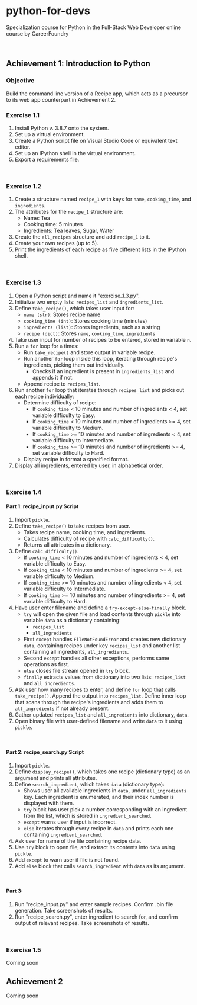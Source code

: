 # python-for-devs
 Specialization course for Python in the Full-Stack Web Developer online course by CareerFoundry

<br>

## Achievement 1: Introduction to Python

### Objective
Build the command line version of a Recipe app, which acts as a precursor to its
web app counterpart in Achievement 2.

### Exercise 1.1
1. Install Python v. 3.8.7 onto the system.
2. Set up a virtual environment. 
3. Create a Python script file on Visual Studio Code or equivalent text editor.
4. Set up an IPython shell in the virtual environment.
5. Export a requirements file.

<br>

### Exercise 1.2
1. Create a structure named <code>recipe_1</code> with keys for <code>name</code>, <code>cooking_time</code>, and <code>ingredients</code>.
2. The attributes for the <code>recipe_1</code> structure are:
    * Name: Tea
    * Cooking time: 5 minutes
    * Ingredients: Tea leaves, Sugar, Water
3. Create the <code>all_recipes</code> structure and add <code>recipe_1</code> to it.
4. Create your own recipes (up to 5).
5. Print the ingredients of each recipe as five different lists in the IPython shell.

<br>

### Exercise 1.3
1. Open a Python script and name it "exercise_1.3.py".
2. Initialize two empty lists: <code>recipes_list</code> and <code>ingredients_list</code>.
3. Define <code>take_recipe()</code>, which takes user input for:
    * <code>name (str)</code>: Stores recipe name
    * <code>cooking_time (int)</code>: Stores cooking time (minutes)
    * <code>ingredients (list)</code>: Stores ingredients, each as a string
    * <code>recipe (dict)</code>: Stores <code>name</code>, <code>cooking_time</code>, <code>ingredients</code>
4. Take user input for number of recipes to be entered, stored in variable <code>n</code>.
5. Run a <code>for</code> loop for <code>n</code> times:
    * Run <code>take_recipe()</code> and store output in variable recipe.
    * Run another <code>for</code> loop inside this loop, iterating through recipe's ingredients, picking them out individually.
        * Checks if an ingredient is present in <code>ingredients_list</code> and appends it if not.
    * Append recipe to <code>recipes_list</code>.
6. Run another <code>for</code> loop that iterates through <code>recipes_list</code> and picks out each recipe individually:
    * Determine difficulty of recipe:
        * If <code>cooking_time</code> < 10 minutes and number of ingredients < 4, set variable difficulty to Easy.
        * If <code>cooking_time</code> < 10 minutes and number of ingredients >= 4, set variable difficulty to Medium.
        * If <code>cooking_time</code> >= 10 minutes and number of ingredients < 4, set variable difficulty to Intermediate.
        * If <code>cooking_time</code> >= 10 minutes and number of ingredients >= 4, set variable difficulty to Hard.
    * Display recipe in format a specified format.
7. Display all ingredients, entered by user, in alphabetical order.

<br>

### Exercise 1.4
#### Part 1: recipe_input.py Script
1. Import <code>pickle</code>.
2. Define <code>take_recipe()</code> to take recipes from user.
    * Takes recipe name, cooking time, and ingredients.
    * Calculates difficulty of recipe with <code>calc_difficulty()</code>.
    * Returns all attributes in a dictionary.
3. Define <code>calc_difficulty()</code>.
    * If <code>cooking_time</code> < 10 minutes and number of ingredients < 4, set variable difficulty to Easy.
    * If <code>cooking_time</code> < 10 minutes and number of ingredients >= 4, set variable difficulty to Medium.
    * If <code>cooking_time</code> >= 10 minutes and number of ingredients < 4, set variable difficulty to Intermediate.
    * If <code>cooking_time</code> >= 10 minutes and number of ingredients >= 4, set variable difficulty to Hard.
4. Have user enter filename and define a <code>try-except-else-finally</code> block.
    * <code>try</code> will open the given file and load contents through <code>pickle</code> into variable <code>data</code> as a dictionary containing:
        * <code>recipes_list</code>
        * <code>all_ingredients</code>
    * First <code>except</code> handles <code>FileNotFoundError</code> and creates new dictionary <code>data</code>, containing recipes under key <code>recipes_list</code> and another list containing all ingredients, <code>all_ingredients</code>.
    * Second <code>except</code> handles all other exceptions, performs same operations as first.
    * <code>else</code> closes file stream opened in <code>try</code> block.
    * <code>finally</code> extracts values from dictionary into two lists: <code>recipes_list</code> and <code>all_ingredients</code>.
5. Ask user how many recipes to enter, and define <code>for</code> loop that calls <code>take_recipe()</code>. Append the output into <code>recipes_list</code>. Define inner loop that scans through the recipe's ingredients and adds them to <code>all_ingredients</code> if not already present.
6. Gather updated <code>recipes_list</code> and <code>all_ingredients</code> into dictionary, <code>data</code>.
7. Open binary file with user-defined filename and write <code>data</code> to it using <code>pickle</code>.

<br>

#### Part 2: recipe_search.py Script
1. Import <code>pickle</code>.
2. Define <code>display_recipe()</code>, which takes one recipe (dictionary type) as an argument and prints all attributes.
3. Define <code>search_ingredient</code>, which takes <code>data</code> (dictionary type):
    * Shows user all available ingredients in <code>data</code>, under <code>all_ingredients</code> key. Each ingredient is enumerated, and their index number is displayed with them.
    * <code>try</code> block has user pick a number corresponding with an ingredient from the list, which is stored in <code>ingredient_searched</code>.
    * <code>except</code> warns user if input is incorrect.
    * <code>else</code> iterates through every recipe in <code>data</code> and prints each one containing <code>ingredient_searched</code>.
4. Ask user for name of the file containing recipe data.
5. Use <code>try</code> block to open file, and extract its contents into <code>data</code> using <code>pickle</code>.
6. Add <code>except</code> to warn user if file is not found.
7. Add <code>else</code> block that calls <code>search_ingredient</code> with <code>data</code> as its argument.

<br>

#### Part 3:
1. Run "recipe_input.py" and enter sample recipes. Confirm .bin file generation. Take screenshots of results.
2. Run "recipe_search.py", enter ingredient to search for, and confirm output of relevant recipes. Take screenshots of results.

<br>

### Exercise 1.5
Coming soon

## Achievement 2
Coming soon
